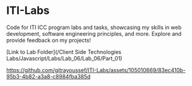 # ITI-Labs
Code for ITI ICC program labs and tasks, showcasing my skills in web development, software engineering principles, and more. Explore and provide feedback on my projects!

[Link to Lab Folder](/Client Side Technologies Labs/Javascript/Labs/Lab_06/Lab_06/Part_01)

https://github.com/gitrayoussef/ITI-Labs/assets/105010669/83ec410b-95b3-4b82-a3a8-c8984fba385d

